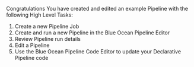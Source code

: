 Congratulations
You have created and edited an example Pipeline with the following High Level Tasks:
1. Create a new Pipeline Job
2. Create and run a new Pipeline in the Blue Ocean Pipeline Editor
3. Review Pipeline run details
4. Edit a Pipeline
5. Use the Blue Ocean Pipeline Code Editor to update your Declarative Pipeline code